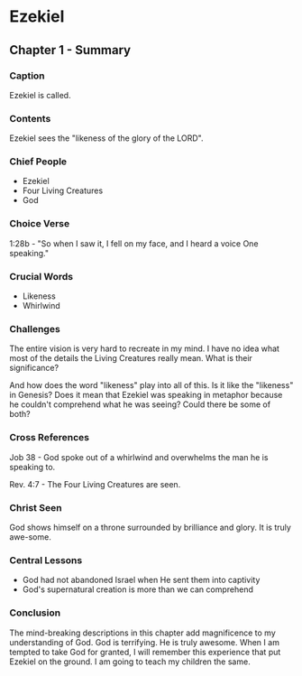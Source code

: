 # Ezekiel

## Chapter 1 - Summary

### Caption

Ezekiel is called.

### Contents

Ezekiel sees the "likeness of the glory of the LORD".

### Chief People

* Ezekiel
* Four Living Creatures
* God

### Choice Verse

1:28b - "So when I saw it, I fell on my face, and I heard a voice One speaking."

### Crucial Words

* Likeness
* Whirlwind

### Challenges

The entire vision is very hard to recreate in my mind.
I have no idea what most of the details the Living Creatures really mean.
What is their significance?

And how does the word "likeness" play into all of this.
Is it like the "likeness" in Genesis?
Does it mean that Ezekiel was speaking in metaphor because he couldn't comprehend what he was seeing?
Could there be some of both?

### Cross References

Job 38 - God spoke out of a whirlwind and overwhelms the man he is speaking to.

Rev. 4:7 - The Four Living Creatures are seen.

### Christ Seen

God shows himself on a throne surrounded by brilliance and glory.
It is truly awe-some.

### Central Lessons

* God had not abandoned Israel when He sent them into captivity
* God's supernatural creation is more than we can comprehend

### Conclusion

The mind-breaking descriptions in this chapter add magnificence to my understanding of God.
God is terrifying.
He is truly awesome.
When I am tempted to take God for granted, I will remember this experience that put Ezekiel on the ground.
I am going to teach my children the same.

